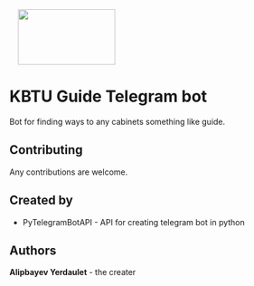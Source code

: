 <style>
	.images img{
	margin-right: 15px;
	margin-left: 15px;
	}
</style>
<div class="images">
	<img src="https://static-ck.okdesk.ru/okdesksite/pictures/115/content_bot.jpg" width="172" height="98" margin-right=">
	<img src="http://lib.almau.edu.kz/images/uploads/7b0788f2202b3569c9633648f9d139bb.jpeg" width="396" height="132">
</div>
<h1>KBTU Guide Telegram bot</h1>
<p>Bot for finding ways to any cabinets something like guide.</p>
<h2>Contributing</h2>
<p>Any contributions are welcome.</p>
<h2>Created by</h2>
<ul>
	<li>PyTelegramBotAPI - API for creating telegram bot in python</li>
</ul>
<h2>Authors</h2>
<p><b>Alipbayev Yerdaulet</b> - the creater</p>
